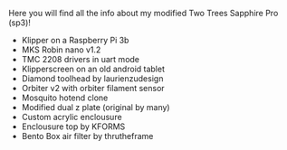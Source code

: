 Here you will find all the info about my modified Two Trees Sapphire Pro (sp3)!

  - Klipper on a Raspberry Pi 3b
  - MKS Robin nano v1.2
  - TMC 2208 drivers in uart mode
  - Klipperscreen on an old android tablet
  - Diamond toolhead by laurienzudesign
  - Orbiter v2 with orbiter filament sensor
  - Mosquito hotend clone
  - Modified dual z plate (original by many)
  - Custom acrylic enclousure
  - Enclousure top by KFORMS
  - Bento Box air filter by thrutheframe
